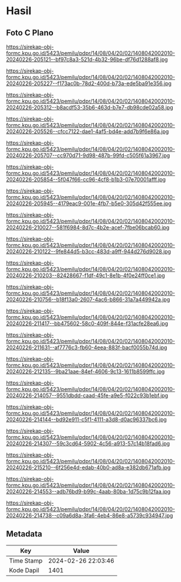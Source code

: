 # Hasil

## Foto C Plano

https://sirekap-obj-formc.kpu.go.id/5423/pemilu/pdpr/14/08/04/20/02/1408042002010-20240226-205121--bf97c8a3-521d-4b32-96be-df76d1288af8.jpg

https://sirekap-obj-formc.kpu.go.id/5423/pemilu/pdpr/14/08/04/20/02/1408042002010-20240226-205227--f173ac0b-78d2-400d-b73a-ede5ba91e356.jpg

https://sirekap-obj-formc.kpu.go.id/5423/pemilu/pdpr/14/08/04/20/02/1408042002010-20240226-205312--b8acdf53-35b6-463d-b7e7-db98cde02a58.jpg

https://sirekap-obj-formc.kpu.go.id/5423/pemilu/pdpr/14/08/04/20/02/1408042002010-20240226-205526--cfcc7122-dae1-4af5-bd4e-add7b9f6e86a.jpg

https://sirekap-obj-formc.kpu.go.id/5423/pemilu/pdpr/14/08/04/20/02/1408042002010-20240226-205707--cc970d71-9d98-487b-99fd-c505f61a3967.jpg

https://sirekap-obj-formc.kpu.go.id/5423/pemilu/pdpr/14/08/04/20/02/1408042002010-20240226-205854--5f047f66-cc96-4cf8-b1b3-07e70001afff.jpg

https://sirekap-obj-formc.kpu.go.id/5423/pemilu/pdpr/14/08/04/20/02/1408042002010-20240226-205945--4179eac9-001e-4fb7-b5e0-305d42f555ee.jpg

https://sirekap-obj-formc.kpu.go.id/5423/pemilu/pdpr/14/08/04/20/02/1408042002010-20240226-210027--581f6984-8d7c-4b2e-acef-7fbe06bcab60.jpg

https://sirekap-obj-formc.kpu.go.id/5423/pemilu/pdpr/14/08/04/20/02/1408042002010-20240226-210122--9fe844d5-b3cc-483d-a9ff-944d276d9028.jpg

https://sirekap-obj-formc.kpu.go.id/5423/pemilu/pdpr/14/08/04/20/02/1408042002010-20240226-210203--82428667-f1df-49c1-8e1b-4f0e24ff0ce1.jpg

https://sirekap-obj-formc.kpu.go.id/5423/pemilu/pdpr/14/08/04/20/02/1408042002010-20240226-210756--b18f13a0-2607-4ac6-b866-31a7a449942a.jpg

https://sirekap-obj-formc.kpu.go.id/5423/pemilu/pdpr/14/08/04/20/02/1408042002010-20240226-211417--bb475602-58c0-409f-844e-f31acfe28ea6.jpg

https://sirekap-obj-formc.kpu.go.id/5423/pemilu/pdpr/14/08/04/20/02/1408042002010-20240226-211631--af7776c3-fb60-4eea-883f-bacf0055b74d.jpg

https://sirekap-obj-formc.kpu.go.id/5423/pemilu/pdpr/14/08/04/20/02/1408042002010-20240226-212135--9ba21aae-84ef-4606-9c13-1611b8599ffc.jpg

https://sirekap-obj-formc.kpu.go.id/5423/pemilu/pdpr/14/08/04/20/02/1408042002010-20240226-214057--9551dbdd-caad-45fe-a9e5-f022c93b1ebf.jpg

https://sirekap-obj-formc.kpu.go.id/5423/pemilu/pdpr/14/08/04/20/02/1408042002010-20240226-214144--bd92e911-c5f1-4111-a3d8-d0ac96337bc6.jpg

https://sirekap-obj-formc.kpu.go.id/5423/pemilu/pdpr/14/08/04/20/02/1408042002010-20240226-214307--59c3cd64-5902-4c56-a913-57c14b18fad6.jpg

https://sirekap-obj-formc.kpu.go.id/5423/pemilu/pdpr/14/08/04/20/02/1408042002010-20240226-215210--6f256e4d-edab-40b0-ad8a-e382db671afb.jpg

https://sirekap-obj-formc.kpu.go.id/5423/pemilu/pdpr/14/08/04/20/02/1408042002010-20240226-214553--adb76bd9-b99c-4aab-80ba-1d75c9b12faa.jpg

https://sirekap-obj-formc.kpu.go.id/5423/pemilu/pdpr/14/08/04/20/02/1408042002010-20240226-214738--c09a6d8a-3fa6-4eb4-86e8-a5739c934947.jpg


## Metadata

| Key        | Value               |
| ---------- | ------------------- |
| Time Stamp | 2024-02-26 22:03:46 |
| Kode Dapil | 1401                |



